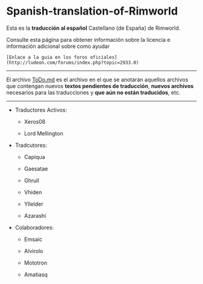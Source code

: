 Spanish-translation-of-Rimworld
===============================

Esta es la **traducción al español** Castellano (de España) de Rimworld.


Consulte esta página para obtener información sobre la licencia e información adicional sobre como ayudar

	[Enlace a la guia en los foros oficiales](http://ludeon.com/forums/index.php?topic=2933.0)

--------------------

El archivo [ToDo.md](ToDo.md) es el archivo en el que se anotarán aquellos archivos que contengan nuevos **textos pendientes de traducción**, **nuevos archivos** necesarios para las traducciones y **que aún no están traducidos**, etc.


--------------------

* Traductores Activos:
	* Xeros08

	* Lord Mellington


* Tradcutores:
	* Capiqua 

	* Gaesatae 

	* Ghrull

	* Vhiden

	* Yllelder

	* Azarashi


* Colaboradores:

	* Emsaic

	* Alvirolo

	* Mototron

	* Amatiasq
